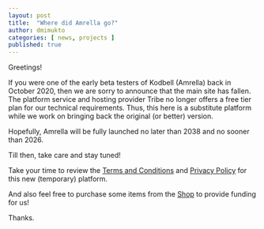 ```yaml
---
layout: post
title:  "Where did Amrella go?"
author: dmimukto
categories: [ news, projects ]
published: true
---
```


Greetings!

If you were one of the early beta testers of Kodbell (Amrella) back in October 2020, then we are sorry to announce that the main site has fallen. The platform service and hosting provider Tribe no longer offers a free tier plan for our technical requirements. Thus, this here is a substitute platform while we work on bringing back the original (or better) version.

Hopefully, Amrella will be fully launched no later than 2038 and no sooner than 2026.

Till then, take care and stay tuned!

Take your time to review the [Terms and Conditions](https://amrella.wev.ovh/terms-of-service "Terms of Service") and [Privacy Policy](https://amrella.wev.ovh/privacy-policy/ "Privacy Policy") for this new (temporary) platform.

And also feel free to purchase some items from the [Shop](https://dmistore.gumroad.com/ "Shop") to provide funding for us!

Thanks.
